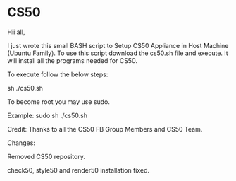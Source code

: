 # CS50

Hii all,

I just wrote this small BASH script to Setup CS50 Appliance in Host Machine (Ubuntu Family).
To use this script download the cs50.sh file and execute. It will install all the programs needed for CS50.

To execute follow the below steps:

sh ./cs50.sh

To become root you may use sudo.

Example: sudo sh ./cs50.sh

Credit: 
Thanks to all the CS50 FB Group Members and CS50 Team.

Changes:

Removed CS50 repository.

check50, style50 and render50 installation fixed.
